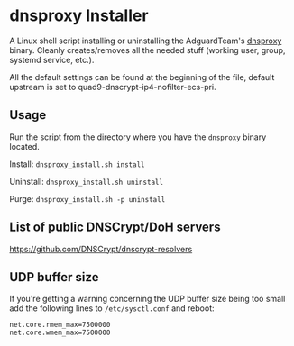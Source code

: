 # dnsproxy Installer

A Linux shell script installing or uninstalling the AdguardTeam's [dnsproxy](https://github.com/AdguardTeam/dnsproxy) binary. Cleanly creates/removes all the needed stuff (working user, group, systemd service, etc.).

All the default settings can be found at the beginning of the file, default upstream is set to quad9-dnscrypt-ip4-nofilter-ecs-pri.

## Usage

Run the script from the directory where you have the `dnsproxy` binary located.

Install: `dnsproxy_install.sh install`

Uninstall: `dnsproxy_install.sh uninstall`

Purge: `dnsproxy_install.sh -p uninstall`

## List of public DNSCrypt/DoH servers

https://github.com/DNSCrypt/dnscrypt-resolvers

## UDP buffer size

If you're getting a warning concerning the UDP buffer size being too small add the following lines to `/etc/sysctl.conf` and reboot:

```
net.core.rmem_max=7500000
net.core.wmem_max=7500000
```

